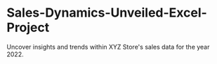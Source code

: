 # Sales-Dynamics-Unveiled-Excel-Project
Uncover insights and trends within XYZ Store's sales data for the year 2022.
